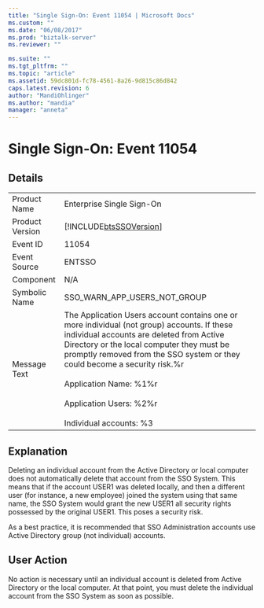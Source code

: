 ```yaml
---
title: "Single Sign-On: Event 11054 | Microsoft Docs"
ms.custom: ""
ms.date: "06/08/2017"
ms.prod: "biztalk-server"
ms.reviewer: ""

ms.suite: ""
ms.tgt_pltfrm: ""
ms.topic: "article"
ms.assetid: 59dc801d-fc78-4561-8a26-9d815c86d842
caps.latest.revision: 6
author: "MandiOhlinger"
ms.author: "mandia"
manager: "anneta"
---
```

# Single Sign-On: Event 11054
## Details  
  
|                 |                                                                                                                                                                                                                                                                                                                                                                               |
|-----------------|-------------------------------------------------------------------------------------------------------------------------------------------------------------------------------------------------------------------------------------------------------------------------------------------------------------------------------------------------------------------------------|
|  Product Name   |                                                                                                                                                                           Enterprise Single Sign-On                                                                                                                                                                           |
| Product Version |                                                                                                                                                          [!INCLUDE[btsSSOVersion](../includes/btsssoversion-md.md)]                                                                                                                                                           |
|    Event ID     |                                                                                                                                                                                     11054                                                                                                                                                                                     |
|  Event Source   |                                                                                                                                                                                    ENTSSO                                                                                                                                                                                     |
|    Component    |                                                                                                                                                                                      N/A                                                                                                                                                                                      |
|  Symbolic Name  |                                                                                                                                                                         SSO_WARN_APP_USERS_NOT_GROUP                                                                                                                                                                          |
|  Message Text   | The Application Users account contains one or more individual (not group) accounts. If these individual accounts are deleted from Active Directory or the local computer they must be promptly removed from the SSO system or they could become a security risk.%r<br /><br /> Application Name: %1%r<br /><br /> Application Users: %2%r<br /><br /> Individual accounts: %3 |
  
## Explanation  
 Deleting an individual account from the Active Directory or local computer does not automatically delete that account from the SSO System. This means that if the account USER1 was deleted locally, and then a different user (for instance, a new employee) joined the system using that same name, the SSO System would grant the new USER1 all security rights possessed by the original USER1. This poses a security risk.  
  
 As a best practice, it is recommended that SSO Administration accounts use Active Directory group (not individual) accounts.  
  
## User Action  
 No action is necessary until an individual account is deleted from Active Directory or the local computer. At that point, you must delete the individual account from the SSO System as soon as possible.
